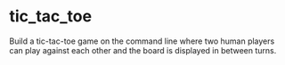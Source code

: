 # tic_tac_toe

Build a tic-tac-toe game on the command line where two human players can play against each other and the board is displayed in between turns.